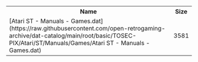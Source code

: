 <table>
<tr><th>Name</th><th>Size</th></tr>
<tr><td>
[Atari ST - Manuals - Games.dat](https://raw.githubusercontent.com/open-retrogaming-archive/dat-catalog/main/root/basic/TOSEC-PIX/Atari/ST/Manuals/Games/Atari ST - Manuals - Games.dat)
</td><td>3581</td></tr>
</table>
